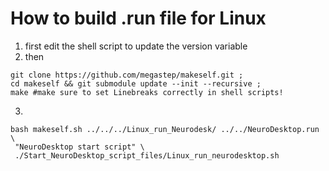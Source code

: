 # How to build .run file for Linux
1) first edit the shell script to update the version variable
2) then 

``` 
git clone https://github.com/megastep/makeself.git ;
cd makeself && git submodule update --init --recursive ;
make #make sure to set Linebreaks correctly in shell scripts!
```

3)

``` 
bash makeself.sh ../../../Linux_run_Neurodesk/ ../../NeuroDesktop.run \
 "NeuroDesktop start script" \
 ./Start_NeuroDesktop_script_files/Linux_run_neurodesktop.sh 
 ```
